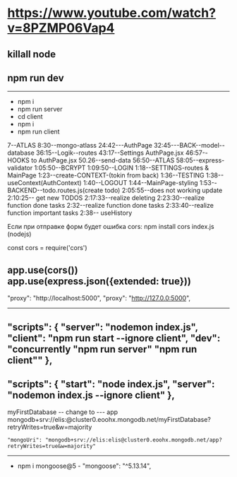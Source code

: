 # https://www.youtube.com/watch?v=8PZMP06Vap4

## killall node
## npm run dev
---
- npm i
- npm run server
- cd client
- npm i
- npm run client

7--ATLAS
8:30--mongo-atlass
24:42---AuthPage
32:45---BACK--model--database
36:15--Logik--routes
43:17--Settings AuthPage.jsx
46:57--HOOKS to AuthPage.jsx
50.26--send-data
56:50--ATLAS
58:05--express-validator
1:05:50--BCRYPT
1:09:50--LOGIN
1:18--SETTINGS-routes & MainPage
1:23--create-CONTEXT-(tokin from back)
1:36--TESTING
1:38--useContext(AuthContext)
1:40--LOGOUT
1:44--MainPage-styling
1:53--BACKEND--todo.routes.js(create todo)
2:05:55--does not working update 
2:10:25-- get new TODOS
2:17:33--realize deleting
2:23:30--realize function done tasks
2:32--realize function done tasks
2:33:40--realize function important tasks
2:38-- useHistory



Если при отправкe форм будет ошибка cors:
npm install cors
index.js (nodejs)

const cors = require('cors')

app.use(cors())
app.use(express.json({extended: true}))
--------------------------------
  "proxy": "http://localhost:5000",
  "proxy": "http://127.0.0:5000",

-------------------------
  "scripts": {
    "server": "nodemon index.js",
    "client": "npm run start --ignore client",
    "dev": "concurrently \"npm run server\" \"npm run client\""
  },
-------------------------
  "scripts": {
    "start": "node index.js",
    "server": "nodemon index.js --ignore client"
    },
------------------------------

myFirstDatabase  -- change to ---  app
mongodb+srv://elis:<password>@cluster0.eoohx.mongodb.net/myFirstDatabase?retryWrites=true&w=majority

    "mongoUri": "mongodb+srv://elis:elis@cluster0.eoohx.mongodb.net/app?retryWrites=true&w=majority"


--------------------------

  - npm i mongoose@5  -  "mongoose": "^5.13.14",